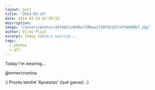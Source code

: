 ```yaml
---
layout: post
title: "2014-03-19"
date: 2014-03-19 02:59:15
description: 
image: "/assets/photos/201403/c409ba7396aa1fa9f921d7c4756b09b7.jpg"
author: Elise Plain
excerpt: Today I&#39;m wearing...
tags: 
  - photos
  - all
---
```


Today I&#39;m wearing...
<p></p>
<p>@mmercromina</p><p>:) Pronto tendré 'Apuestas' (qué ganas). :)</p>